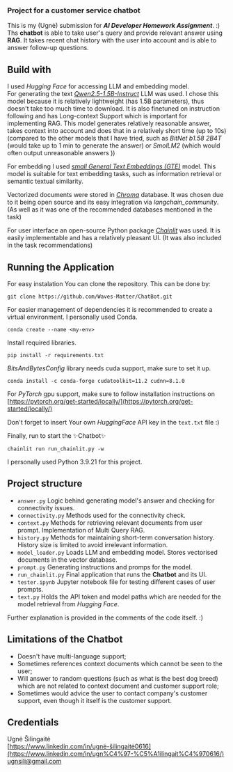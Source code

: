 ### Project for a customer service chatbot

This is my (Ugnė) submission for ***AI Developer Homework Assignment***. :) <br />
Ths **chatbot** is able to take user's query and provide relevant answer using **RAG**. 
It takes recent chat history with the user into account and is able to answer follow-up questions.

## Build with

I used _Hugging Face_ for accessing LLM and embedding model. <br />
For generating the text _[Qwen2.5-1.5B-Instruct](https://huggingface.co/Qwen/Qwen2.5-1.5B-Instruct)_ LLM was used. 
I chose this model because it is relatively lightweight (has 1.5B parameters), thus doesn't take too much time to download. 
It is also finetuned on instruction following and has Long-context Support which is important for implementing RAG.
This model generates relatively reasonable answer, takes context into account and does that in a relatively short time (up to 10s)
(compared to the other models that I have tried, such as _BitNet b1.58 2B4T_ (would take up to 1 min to generate the answer) or _SmolLM2_ (which would often output unreasonable answers ))

For embedding I used _[small General Text Embeddings (GTE)](https://huggingface.co/thenlper/gte-small)_ model.
This model is suitable for text embedding tasks, such as  information retrieval or semantic textual similarity.

Vectorized documents were stored in _[Chroma](https://www.trychroma.com/)_ database.
It was chosen due to it being open source and its easy integration via _langchain_community_. 
(As well as it was one of the recommended databases mentioned in the task)

For user interface an open-source Python package _[Chainlit](https://docs.chainlit.io/get-started/overview)_ was used.
It is easily implementable and has a relatively pleasant UI.
(It was also included in the task recommendations)

## Running the Application

For easy instalation You can clone the repository. This can be done by:
```
git clone https://github.com/Waves-Matter/ChatBot.git
```

For easier management of dependencies it is recommended to create a virtual environment. 
I personally used Conda. 
```
conda create --name <my-env>
```

Install required libraries.
```
pip install -r requirements.txt
```

_BitsAndBytesConfig_ library needs cuda support, make sure to set it up.
```
conda install -c conda-forge cudatoolkit=11.2 cudnn=8.1.0
```

For _PyTorch_ gpu support, make sure to follow installation instructions on [https://pytorch.org/get-started/locally/](https://pytorch.org/get-started/locally/)

Don't forget to insert Your own _HuggingFace_ API key in the `text.txt` file :)

Finally, run to start the ✨Chatbot✨ 
```
chainlit run run_chainlit.py -w     
```
I personally used Python 3.9.21 for this project.

## Project structure

- `answer.py` Logic behind generating model's answer and checking for connectivity issues. 
- `connectivity.py` Methods used for the connectivity check.
- `context.py` Methods for retrieving relevant documents from user prompt. Implementation of Multi Query RAG.
- `history.py` Methods for maintaining short-term conversation history. History size is limited to avoid irrelevant information.
- `model_loader.py` Loads LLM and embedding model. Stores vectorised documents in the vector database.
- `prompt.py` Generating instructions and promps for the model.
- `run_chainlit.py` Final application that runs the **Chatbot** and its UI.
- `tester.ipynb` Jupyter notebook file for testing different cases of user prompts.
- `text.py` Holds the API token and model paths which are needed for the model retrieval from _Hugging Face_. 

Further explanation is provided in the comments of the code itself. :)

## Limitations of the Chatbot

- Doesn't have multi-language support;
- Sometimes references context documents which cannot be seen to the user;
- Will answer to random questions (such as what is the best dog breed) which are not related to context document and customer support role;
- Sometimes would advice the user to contact company's customer support, even though it itself is the customer support.

## Credentials
Ugnė Šilingaitė <br />
[https://www.linkedin.com/in/ugnė-šilingaitė0616](https://www.linkedin.com/in/ugn%C4%97-%C5%A1ilingait%C4%970616/) <br />
ugnsili@gmail.com <br />






